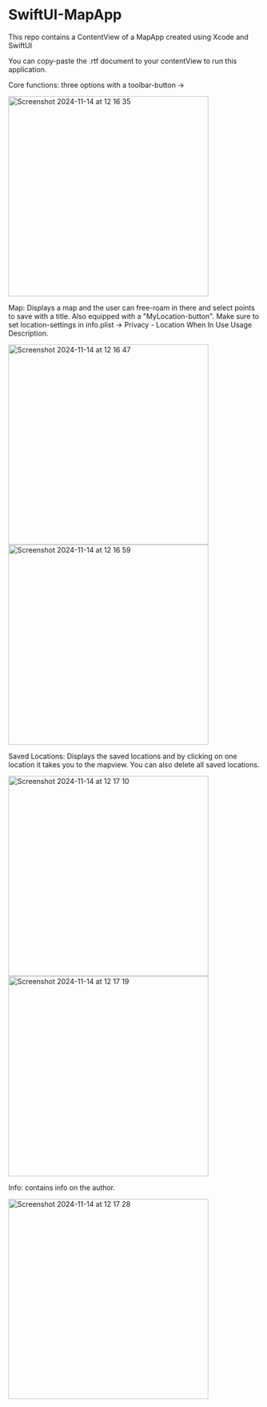 # SwiftUI-MapApp

This repo contains a ContentView of a MapApp created using Xcode and SwiftUI

You can copy-paste the .rtf document to your contentView to run this application. 

Core functions: three options with a toolbar-button ->

<img src="https://github.com/user-attachments/assets/cdb7d312-a3d8-45a7-a53b-e37fcd27a651" alt="Screenshot 2024-11-14 at 12 16 35" width="400"/>

Map: Displays a map and the user can free-roam in there and select points to save with a title. Also equipped with a "MyLocation-button". Make sure to set location-settings in info.plist -> Privacy - Location When In Use Usage Description.

<img src="https://github.com/user-attachments/assets/6cd03dc1-d9dd-48f6-9543-000266c84e4a" alt="Screenshot 2024-11-14 at 12 16 47" width="400"/>
<img src="https://github.com/user-attachments/assets/32401e6f-ab84-4206-b3b9-930c13329a25" alt="Screenshot 2024-11-14 at 12 16 59" width="400"/>

Saved Locations: Displays the saved locations and by clicking on one location it takes you to the mapview. You can also delete all saved locations.

<img src="https://github.com/user-attachments/assets/e82c68c9-1ba0-47e1-9887-0d56247424d6" alt="Screenshot 2024-11-14 at 12 17 10" width="400"/>
<img src="https://github.com/user-attachments/assets/f40b06b6-0c47-4b2f-b5ba-18e401dbf9d6" alt="Screenshot 2024-11-14 at 12 17 19" width="400"/>

Info: contains info on the author.

<img src="https://github.com/user-attachments/assets/281c0dc6-5d7f-43e0-86b7-bed30343a68e" alt="Screenshot 2024-11-14 at 12 17 28" width="400"/>



